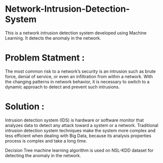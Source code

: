 # Network-Intrusion-Detection-System
This is a network intrusion detection system developed using Machine Learning. It detects the anomaly in the network.

# Problem Statment :
The most common risk to a network’s security is an intrusion such as brute force, denial of service, or even an infiltration from within a network. With the changing patterns in network behavior, it is necessary to switch to a dynamic approach to detect and prevent such intrusions. 

# Solution :
Intrusion detection system (IDS) is hardware or software monitor that analyzes data to detect any attack toward a system or a network. Traditional intrusion detection system techniques make the system more complex and less efficient when dealing with Big Data, because its analysis properties process is complex and take a long time.

Decision Tree machine learning algorithm is used on NSL-KDD dataset for detecting the anomaly in the network.

